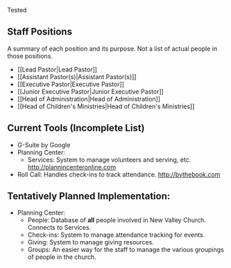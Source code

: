 Tested

## Staff Positions  
A summary of each position and its purpose.  Not a list of actual people in those positions.

- [[Lead Pastor|Lead Pastor]]  
- [[Assistant Pastor(s)|Assistant Pastor(s)]]
- [[Executive Pastor|Executive Pastor]]
- [[Junior Executive Pastor|Junior Executive Pastor]]  
- [[Head of Administration|Head of Administration]]
- [[Head of Children's Ministries|Head of Children's Ministries]]

## Current Tools (Incomplete List)

- G-Suite by Google
- Planning Center:
    - Services:  System to manage volunteers and serving, etc. <http://plannincenteronline.com>
- Roll Call: Handles check-ins to track attendance. <http://bythebook.com>

## Tentatively Planned Implementation:

- Planning Center:
    - People: Database of **all** people involved in New Valley Church.  Connects to Services.
    - Check-ins:  System to manage attendance tracking for events.
    - Giving: System to manage giving resources.
    - Groups:  An easier way for the staff to manage the various groupings of people in the church.
